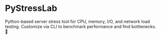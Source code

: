 # PyStressLab
Python-based server stress tool for CPU, memory, I/O, and network load testing. Customize via CLI to benchmark performance and find bottlenecks. 🚀
